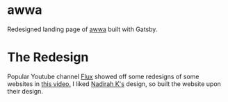 # awwa
Redesigned landing page of [awwa](https://www.awwa.org.sg/) built with Gatsby.

# The Redesign
Popular Youtube channel [Flux](https://www.youtube.com/channel/UCN7dywl5wDxTu1RM3eJ_h9Q) showed off some redesigns of some websites in [this video.](https://youtu.be/LfGEBqV6K28?t=596) I liked [Nadirah K's](https://www.thrivelystudio.com/) design, so built the website upon their design.
